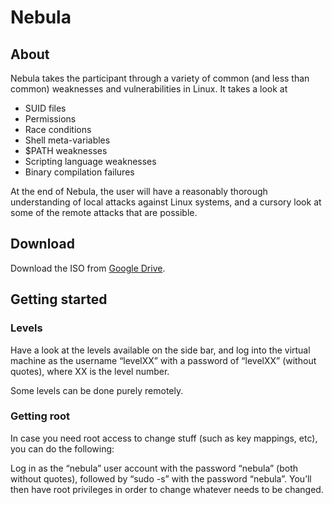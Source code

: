# Nebula

## About

Nebula takes the participant through a variety of common (and less than common) weaknesses and vulnerabilities in Linux. It takes a look at

 * SUID files
 * Permissions
 * Race conditions
 * Shell meta-variables
 * $PATH weaknesses
 * Scripting language weaknesses
 * Binary compilation failures

At the end of Nebula, the user will have a reasonably thorough understanding of local attacks against Linux systems, and a cursory look at some of the remote attacks that are possible.

## Download

Download the ISO from [Google Drive](https://drive.google.com/open?id=1ydZi-KADeqOIAGUV5TSafg9JDk-fWcjS).

## Getting started

### Levels

Have a look at the levels available on the side bar, and log into the virtual machine as the username “levelXX” with a password of “levelXX” (without quotes), where XX is the level number.

Some levels can be done purely remotely.

### Getting root

In case you need root access to change stuff (such as key mappings, etc), you can do the following:

Log in as the “nebula” user account with the password “nebula” (both without quotes), followed by “sudo -s” with the password “nebula”. You’ll then have root privileges in order to change whatever needs to be changed.
